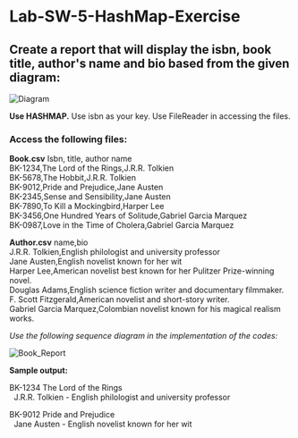 # Lab-SW-5-HashMap-Exercise

## Create a report that will display the isbn, book title, author's name and bio based from the given diagram:


![Diagram](https://github.com/Julsaurus/Lab-SW-5-HashMap-Exercise/assets/133284711/80fb39be-c4e6-4685-8ef2-50e87a48deb1)



**Use HASHMAP.** Use isbn as your key. Use FileReader in accessing the files.

### Access the following files:

**Book.csv**
Isbn, title, author name <br>
BK-1234,The Lord of the Rings,J.R.R. Tolkien <br>
BK-5678,The Hobbit,J.R.R. Tolkien <br>
BK-9012,Pride and Prejudice,Jane Austen <br>
BK-2345,Sense and Sensibility,Jane Austen <br>
BK-7890,To Kill a Mockingbird,Harper Lee <br>
BK-3456,One Hundred Years of Solitude,Gabriel Garcia Marquez <br>
BK-0987,Love in the Time of Cholera,Gabriel Garcia Marquez <br>

**Author.csv**
name,bio <br>
J.R.R. Tolkien,English philologist and university professor <br>
Jane Austen,English novelist known for her wit <br>
Harper Lee,American novelist best known for her Pulitzer Prize-winning novel. <br>
Douglas Adams,English science fiction writer and documentary filmmaker. <br>
F. Scott Fitzgerald,American novelist and short-story writer. <br>
Gabriel Garcia Marquez,Colombian novelist known for his magical realism works.<br>

_Use the following sequence diagram in the implementation of the codes:_

![Book_Report](https://github.com/Julsaurus/Lab-SW-5-HashMap-Exercise/assets/133284711/f5d8b43b-40d5-49c6-9a2f-5eb329435094)



**Sample output:**

BK-1234 The Lord of the Rings <br>
&nbsp; J.R.R. Tolkien - English philologist and university professor <br>

BK-9012 Pride and Prejudice <br>
&nbsp; Jane Austen - English novelist known for her wit


